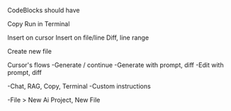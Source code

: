 CodeBlocks should have

Copy
Run in Terminal

Insert on cursor
Insert on file/line
Diff, line range

Create new file



Cursor's flows
-Generate / continue
-Generate with prompt, diff
-Edit with prompt, diff

-Chat, RAG, Copy, Terminal
-Custom instructions

-File > New Ai Project, New File